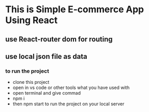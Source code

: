 # This is Simple E-commerce App Using React
## use React-router dom for routing
## use local json file as data
### to run the project
- clone this project
- open in vs code or other tools what you have used with
- open terminal and give commad
- npm i
- then npm start to run the project on your local server
  
